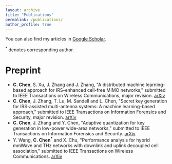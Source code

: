 ```yaml
---
layout: archive
title: "Publications"
permalink: /publications/
author_profile: true
---
```


You can also find my articles in [Google Scholar](https://scholar.google.com/citations?hl=en&user=-0znbV8AAAAJ&view_op=list_works&sortby=pubdate).

<sup>*</sup> denotes corresponding author.

# Preprint
* **C. Chen**, S. Xu, J. Zhang and J. Zhang, "A distributed machine learning-based approach for IRS-enhanced
cell-free MIMO networks," submitted to IEEE Transactions on Wireless Communications, major revision. [arXiv](https://arxiv.org/abs/2301.08077)
* **C. Chen**, J. Zhang, T. Lu, M. Sandell and L. Chen, "Secret key generation for IRS-assisted multi-antenna
systems: A machine learning-based approach," submitted to IEEE Transactions on Information Forensics and Security, major revision. [arXiv](https://arxiv.org/abs/2305.00043)
* **C. Chen**, J. Zhang and Y. Chen, "Adaptive quantization for key generation in low-power wide-area networks," submitted to IEEE Transactions on Information Forensics and Security. [arXiv](https://arxiv.org/abs/2310.07853)
* Y. Wang, **C. Chen<sup>*</sup>** and X. Chu, "Performance analysis for hybrid mmWave and THz networks with downlink
and uplink decoupled cell association," submitted to IEEE Transactions on Wireless Communications. [arXiv](https://arxiv.org/abs/2308.05842) 



